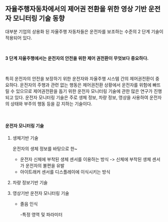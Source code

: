 ## 자율주행자동차에서의 제어권 전환을 위한 영상 기반 운전자 모니터링 기술 동향



대부분 기업의 상용화 된 자율주행 자동차들은 운전자를 보조하는 수준의 2 단계 기술이 적용되어 있다.

​    

**3 단계 자율주행에서는 운전자의 안전을 위한 제어 권전환이 무엇보다 중요하다.**

​    

특히 운전자의 안전을 보장하기 위한 운전자와 자율주행 시스템 간의 제어권전환이 중 요하다. 운전자의 주행과 관련 없는 행동은 제어권전환 상황에서 운전자를 위험에 빠뜨릴 수 있으므로 제어권전환을 돕기 위한 운전자 모니터링 기술에 관한 많은 연구가 진행되고 있다. 운전자 모니터링 기술은 주로 생체 정보, 차량 정보, 영상을 사용하여 운전자의 상태와 부주의 행동 등을 감 지하는 기술이다.

​    

#### 운전자 모니터링 기술

1. 생체기반 기술

   운전자의 생체 정보를 바탕으로 한~

   - 운전자 신체에 부착된 생체 센서를 이용하는 방식 -> 신체에 부착된 생체 센서가 운전자의 불편을 유발
   - 아이트래커 센서를 디스플레이에 이식시키는 방식 

2. 차량 정보기반 기술

3. 영상기반 운전자 모니터링 기술

   - 졸음 인식

     -특정 영역 및 파라미터



